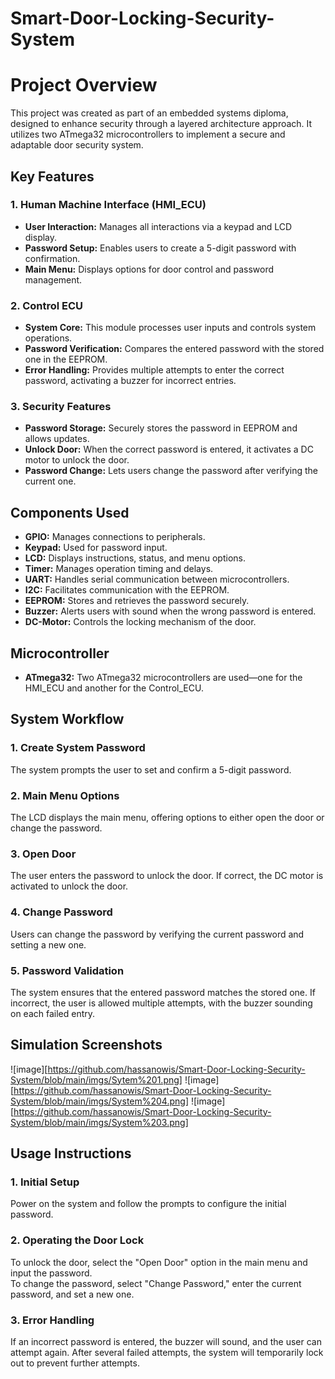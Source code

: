 # Smart-Door-Locking-Security-System
# Project Overview
This project was created as part of an embedded systems diploma, designed to enhance security through a layered architecture approach. It utilizes two ATmega32 microcontrollers to implement a secure and adaptable door security system.

## **Key Features**

### **1. Human Machine Interface (HMI_ECU)**
- **User Interaction:** Manages all interactions via a keypad and LCD display.  
- **Password Setup:** Enables users to create a 5-digit password with confirmation.  
- **Main Menu:** Displays options for door control and password management.

### **2. Control ECU**
- **System Core:** This module processes user inputs and controls system operations.  
- **Password Verification:** Compares the entered password with the stored one in the EEPROM.  
- **Error Handling:** Provides multiple attempts to enter the correct password, activating a buzzer for incorrect entries.

### **3. Security Features**
- **Password Storage:** Securely stores the password in EEPROM and allows updates.  
- **Unlock Door:** When the correct password is entered, it activates a DC motor to unlock the door.  
- **Password Change:** Lets users change the password after verifying the current one.

## **Components Used**
- **GPIO:** Manages connections to peripherals.  
- **Keypad:** Used for password input.  
- **LCD:** Displays instructions, status, and menu options.  
- **Timer:** Manages operation timing and delays.  
- **UART:** Handles serial communication between microcontrollers.  
- **I2C:** Facilitates communication with the EEPROM.  
- **EEPROM:** Stores and retrieves the password securely.  
- **Buzzer:** Alerts users with sound when the wrong password is entered.  
- **DC-Motor:** Controls the locking mechanism of the door.

## **Microcontroller**
- **ATmega32:** Two ATmega32 microcontrollers are used—one for the HMI_ECU and another for the Control_ECU.

## **System Workflow**

### **1. Create System Password**
The system prompts the user to set and confirm a 5-digit password.

### **2. Main Menu Options**
The LCD displays the main menu, offering options to either open the door or change the password.

### **3. Open Door**
The user enters the password to unlock the door. If correct, the DC motor is activated to unlock the door.

### **4. Change Password**
Users can change the password by verifying the current password and setting a new one.

### **5. Password Validation**
The system ensures that the entered password matches the stored one. If incorrect, the user is allowed multiple attempts, with the buzzer sounding on each failed entry.
## Simulation Screenshots
![image][https://github.com/hassanowis/Smart-Door-Locking-Security-System/blob/main/imgs/Sytem%201.png]
![image][https://github.com/hassanowis/Smart-Door-Locking-Security-System/blob/main/imgs/System%204.png]
![image][https://github.com/hassanowis/Smart-Door-Locking-Security-System/blob/main/imgs/System%203.png]
## **Usage Instructions**

### **1. Initial Setup**
Power on the system and follow the prompts to configure the initial password.  

### **2. Operating the Door Lock**
To unlock the door, select the "Open Door" option in the main menu and input the password.  
To change the password, select "Change Password," enter the current password, and set a new one.

### **3. Error Handling**
If an incorrect password is entered, the buzzer will sound, and the user can attempt again. After several failed attempts, the system will temporarily lock out to prevent further attempts.
